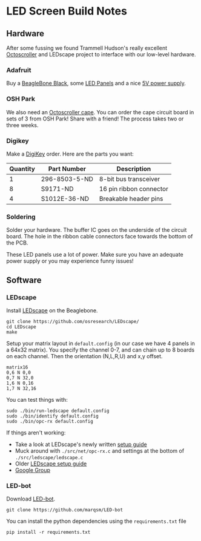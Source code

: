 LED Screen Build Notes
=========

Hardware
----
After some fussing we found Trammell Hudson's really excellent [Octoscroller](http://trmm.net/Octoscroller) and LEDscape project to interface with our low-level hardware.

### Adafruit

Buy a [BeagleBone Black](https://www.adafruit.com/product/1876), some [LED Panels](https://www.adafruit.com/product/420) and a nice [5V power supply](https://www.adafruit.com/products/658). 

### OSH Park

We also need an [Octoscroller cape](https://oshpark.com/shared_projects/7mSHNZcD). You can order the cape circuit board in sets of 3 from OSH Park! Share with a friend! The process takes two or three weeks.

### Digikey

Make a [DigiKey](http://www.digikey.com) order. Here are the parts you want:

| Quantity   | Part Number  | Description |
|---|---|---|
| 1  | 296-8503-5-ND  | 8-bit bus transceiver |
|  8 | S9171-ND  | 16 pin ribbon connector |
|  4 | S1012E-36-ND | Breakable header pins | 

### Soldering


Solder your hardware. The buffer IC goes on the underside of the circuit board. The hole in the ribbon cable connectors face towards the bottom of the PCB.

These LED panels use a lot of power. Make sure you have an adequate power supply or you may experience funny issues!


Software
----

### LEDscape

Install [LEDscape](https://github.com/osresearch/LEDscape/) on the Beaglebone.

    git clone https://github.com/osresearch/LEDscape/
    cd LEDscape
    make

Setup your matrix layout in `default.config` (in our case we have 4 panels in a 64x32 matrix). You specify the channel 0-7, and can chain up to 8 boards on each channel. Then the orientation (N,L,R,U) and x,y offset.

	matrix16
	0,6 N 0,0
	0,7 N 32,0
	1,6 N 0,16
	1,7 N 32,16

You can test things with:

	sudo ./bin/run-ledscape default.config
    sudo ./bin/identify default.config
	sudo ./bin/opc-rx default.config

If things aren't working:

* Take a look at LEDscape's newly written [setup guide](https://github.com/osresearch/LEDscape/blob/master/Setup.md)
* Muck around with `./src/net/opc-rx.c` and settings at the bottom of `./src/ledscape/ledscape.c`
* Older [LEDscape setup guide](http://trmm.net/LEDscape/Setup)
* [Google Group](https://groups.google.com/forum/#!forum/ledscape)

### LED-bot

Download [LED-bot](https://github.com/marqsm/LED-bot).

    git clone https://github.com/marqsm/LED-bot

You can install the python dependencies using the `requirements.txt` file

    pip install -r requirements.txt
